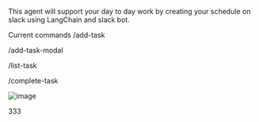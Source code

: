 This agent will support your day to day work by creating your schedule on slack using LangChain and slack bot.

Current commands
/add-task 

/add-task-modal 

/list-task

/complete-task

![image](https://github.com/user-attachments/assets/192b95a4-875c-461a-a280-d2d941ddec93)



333
